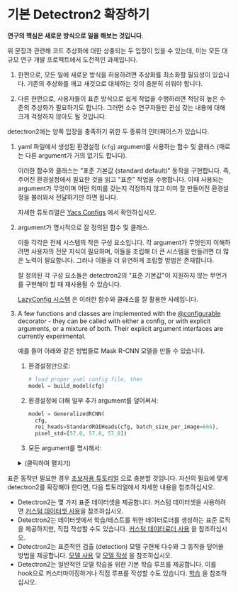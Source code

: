 # 기본 Detectron2 확장하기

__연구의 핵심은 새로운 방식으로 일을 해보는 것입니다__.

위 문장과 관련해 코드 추상화에 대한 상충되는 두 입장이 있을 수 있는데,
이는 모든 대규모 연구 개발 프로젝트에서 도전적인 과제입니다.

1. 한편으로, 모든 일에 새로운 방식을 허용하려면 추상화를 
    최소화할 필요성이 있습니다. 기존의 추상화를 깨고 
    새것으로 대체하는 것이 충분히 쉬워야 합니다.

2. 다른 한편으로, 사용자들이 표준 방식으로 쉽게 작업을 수행하러면
   적당히 높은 수준의 추상화가 필요하기도 합니다. 그러면 소수 
   연구자들만 관심 갖는 내용에 대해 크게 걱정하지 않아도 될 것입니다.

detectron2에는 양쪽 입장을 충족하기 위한 두 종류의 인터페이스가 있습니다.

1. yaml 파일에서 생성된 환경설정 (`cfg`) argument를
   사용하는 함수 및 클래스
   (때로는 다른 argument가 거의 없기도 합니다).

   이러한 함수와 클래스는 
   "표준 기본값 (standard default)" 동작을 구현합니다. 즉, 주어진 환경설정에서
   필요한 것을 읽고 "표준" 작업을 수행합니다.
   이때 사용되는 argument가 무엇이며 어떤 의미를 갖는지 걱정하지 않고 이미 잘 만들어진 환경설정을
   불러와서 전달하기만 하면 됩니다.

   자세한 튜토리얼은 [Yacs Configs](configs.md) 에서 확인하십시오.

2. argument가 명시적으로 잘 정의된 함수 및 클래스.

   이들 각각은 전체 시스템의 작은 구성 요소입니다.
   각 argument가 무엇인지 이해하려면 사용자의 전문 지식이 필요하며,
   이들을 조립해 더 큰 시스템을 만들려면 더 많은 노력이 필요합니다.
   그러나 이들을 더 유연하게 조립할 방법은 존재합니다.

   잘 정의된 각 구성 요소들은 detectron2의 "표준 기본값"이 
   지원하지 않는 무언가를 구현해야 할 때 재사용될 수 있습니다.
   
   [LazyConfig 시스템](lazyconfigs.md) 은 이러한 함수와 클래스를 잘 활용한 사례입니다.

3. A few functions and classes are implemented with the
   [@configurable](../modules/config.html#detectron2.config.configurable)
   decorator - they can be called with either a config, or with explicit arguments, or a mixture of both.
   Their explicit argument interfaces are currently experimental.

   예를 들어 아래와 같은 방법들로 Mask R-CNN 모델을 만들 수 있습니다.

   1. 환경설정만으로:
      ```python
      # load proper yaml config file, then
      model = build_model(cfg)
      ```

   2. 환경설정에 더해 일부 추가 argument를 덮어써서:
      ```python
      model = GeneralizedRCNN(
        cfg,
        roi_heads=StandardROIHeads(cfg, batch_size_per_image=666),
        pixel_std=[57.0, 57.0, 57.0])
      ```

   3. 모든 argument를 명시해서:
   <details>
   <summary>
   (클릭하여 펼치기)
   </summary>

   ```python
   model = GeneralizedRCNN(
       backbone=FPN(
           ResNet(
               BasicStem(3, 64, norm="FrozenBN"),
               ResNet.make_default_stages(50, stride_in_1x1=True, norm="FrozenBN"),
               out_features=["res2", "res3", "res4", "res5"],
           ).freeze(2),
           ["res2", "res3", "res4", "res5"],
           256,
           top_block=LastLevelMaxPool(),
       ),
       proposal_generator=RPN(
           in_features=["p2", "p3", "p4", "p5", "p6"],
           head=StandardRPNHead(in_channels=256, num_anchors=3),
           anchor_generator=DefaultAnchorGenerator(
               sizes=[[32], [64], [128], [256], [512]],
               aspect_ratios=[0.5, 1.0, 2.0],
               strides=[4, 8, 16, 32, 64],
               offset=0.0,
           ),
           anchor_matcher=Matcher([0.3, 0.7], [0, -1, 1], allow_low_quality_matches=True),
           box2box_transform=Box2BoxTransform([1.0, 1.0, 1.0, 1.0]),
           batch_size_per_image=256,
           positive_fraction=0.5,
           pre_nms_topk=(2000, 1000),
           post_nms_topk=(1000, 1000),
           nms_thresh=0.7,
       ),
       roi_heads=StandardROIHeads(
           num_classes=80,
           batch_size_per_image=512,
           positive_fraction=0.25,
           proposal_matcher=Matcher([0.5], [0, 1], allow_low_quality_matches=False),
           box_in_features=["p2", "p3", "p4", "p5"],
           box_pooler=ROIPooler(7, (1.0 / 4, 1.0 / 8, 1.0 / 16, 1.0 / 32), 0, "ROIAlignV2"),
           box_head=FastRCNNConvFCHead(
               ShapeSpec(channels=256, height=7, width=7), conv_dims=[], fc_dims=[1024, 1024]
           ),
           box_predictor=FastRCNNOutputLayers(
               ShapeSpec(channels=1024),
               test_score_thresh=0.05,
               box2box_transform=Box2BoxTransform((10, 10, 5, 5)),
               num_classes=80,
           ),
           mask_in_features=["p2", "p3", "p4", "p5"],
           mask_pooler=ROIPooler(14, (1.0 / 4, 1.0 / 8, 1.0 / 16, 1.0 / 32), 0, "ROIAlignV2"),
           mask_head=MaskRCNNConvUpsampleHead(
               ShapeSpec(channels=256, width=14, height=14),
               num_classes=80,
               conv_dims=[256, 256, 256, 256, 256],
           ),
       ),
       pixel_mean=[103.530, 116.280, 123.675],
       pixel_std=[1.0, 1.0, 1.0],
       input_format="BGR",
   )
   ```

   </details>


표준 동작만 필요한 경우 [초보자용 튜토리얼](./getting_started.md) 으로
충분할 것입니다. 자신의 필요에 맞게 detectron2를 확장해야 한다면,
다음 튜토리얼에서 자세한 내용을 참조하십시오.

* Detectron2는 몇 가지 표준 데이터셋을 제공합니다. 커스텀 데이터셋을 사용하려면 [커스텀 데이터셋 사용](./datasets.md)을 참조하십시오.
* Detectron2는 데이터셋에서 학습/테스트를 위한 데이터로더를 생성하는 표준 로직을 제공하지만,
   직접 작성할 수도 있습니다. [커스텀 데이터로더 사용](./data_loading.md) 을 참조하십시오.
* Detectron2는 표준적인 검출 (detection) 모델 구현체 다수와 그 동작을
  덮어쓸 방법을 제공합니다. [모델 사용](./models.md) 및 [모델 작성](./write-models.md) 을 참조하십시오.
* Detectron2는 일반적인 모델 학습을 위한 기본 학습 루프를 제공합니다.
   이를 hook으로 커스터마이징하거나 직접 루프를 작성할 수도 있습니다. [학습](./training.md) 을 참조하십시오.
